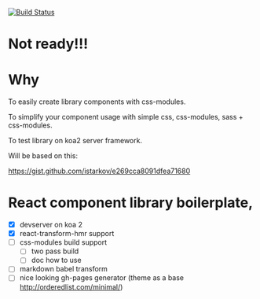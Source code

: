[![Build Status](https://travis-ci.org/istarkov/react-library-with-css-modules-boilerplate.svg?branch=master)](https://travis-ci.org/istarkov/react-library-with-css-modules-boilerplate)

# Not ready!!!

# Why

To easily create library components with css-modules. 

To simplify your component usage with simple css, css-modules, sass + css-modules.

To test library on koa2 server framework.

Will be based on this:

https://gist.github.com/istarkov/e269cca8091dfea71680


# React component library boilerplate, 

- [x] devserver on koa 2 
- [x] react-transform-hmr support
- [ ] css-modules build support 
  - [ ] two pass build
  - [ ] doc how to use
- [ ] markdown babel transform
- [ ] nice looking gh-pages generator (theme as a base http://orderedlist.com/minimal/)

